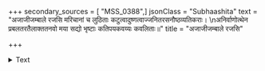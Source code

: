 +++
secondary_sources = [ "MSS_0388",]
jsonClass = "Subhaashita"
text = "अजाजीजम्बाले रजसि मरिचानां च लुठिताः कटुत्वादुष्णत्वाज्जनितरसनौष्ठव्यतिकराः।  \nअनिर्वाणोत्थेन प्रबलतरतैलाक्ततनवो मया सद्यो भृष्टाः कतिपयकवय्यः कवलिताः॥"
title = "अजाजीजम्बाले रजसि"

+++

<details><summary>Text</summary>

अजाजीजम्बाले रजसि मरिचानां च लुठिताः कटुत्वादुष्णत्वाज्जनितरसनौष्ठव्यतिकराः।  
अनिर्वाणोत्थेन प्रबलतरतैलाक्ततनवो मया सद्यो भृष्टाः कतिपयकवय्यः कवलिताः॥
</details>
